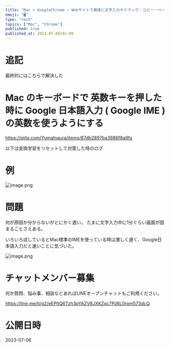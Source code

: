 ```yaml
---
title: "Mac + GoogleChrome – Webサイトで異様に文字入力やドラッグ・コピー・ペーストが遅い理由は 英字IMEだったっぽい "
emoji: "🖥"
type: "tech"
topics: ["Mac", "Chrome"]
published: true
published_at: 2023-07-06t01:09
---
```


# 追記

最終的にはこちらで解決した

# Mac のキーボードで 英数キーを押した時に Google 日本語入力 ( Google IME ) の英数を使うようにする

https://qiita.com/YumaInaura/items/87db2897ba3886f8a9fa

以下は変換学習をリセットして対策した時のログ


# 例

![image.png](https://qiita-image-store.s3.ap-northeast-1.amazonaws.com/0/89618/34ff2023-f004-2ca4-7821-4a163dde80cb.png)

# 問題

何が原因か分からないがとにかく遅い。
たまに文字入力中に1分ぐらい画面が固まることさえある。

いろいろ試しているとMac標準のIMEを使っている時は激しく遅く、Google日本語入力だと速いことに気づいた。

![image.png](https://qiita-image-store.s3.ap-northeast-1.amazonaws.com/0/89618/1b3a64dd-f8ea-1892-72a1-494d9c757ae9.png)



# チャットメンバー募集


何か質問、悩み事、相談などあればLINEオープンチャットもご利用ください。

https://line.me/ti/g2/eEPltQ6Tzh3pYAZV8JXKZqc7PJ6L0rpm573dcQ



# 公開日時

2023-07-06
